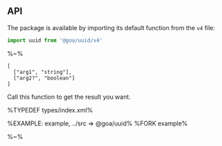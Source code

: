## API

The package is available by importing its default function from the `v4` file:

```js
import uuid from '@goa/uuid/v4'
```

%~%

```## v4
[
  ["arg1", "string"],
  ["arg2?", "boolean"]
]
```

Call this function to get the result you want.

%TYPEDEF types/index.xml%

%EXAMPLE: example, ../src => @goa/uuid%
%FORK example%

%~%